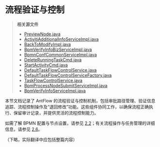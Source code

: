 
# 流程验证与控制

> **相关源文件**
> * [PreviewNode.java](https://github.com/mrtylerzhou/AntFlow-activiti/blob/160c7ba8/.../PreviewNode.java)
> * [ActivitiAdditionalInfoServiceImpl.java](https://github.com/mrtylerzhou/AntFlow-activiti/blob/160c7ba8/.../ActivitiAdditionalInfoServiceImpl.java)
> * [BackToModifyImpl.java](https://github.com/mrtylerzhou/AntFlow-activiti/blob/160c7ba8/.../BackToModifyImpl.java)
> * [BpmVerifyInfoBizServiceImpl.java](https://github.com/mrtylerzhou/AntFlow-activiti/blob/160c7ba8/.../BpmVerifyInfoBizServiceImpl.java)
> * [BpmnConfCommonServiceImpl.java](https://github.com/mrtylerzhou/AntFlow-activiti/blob/160c7ba8/.../BpmnConfCommonServiceImpl.java)
> * [DeleteRunningTaskCmd.java](https://github.com/mrtylerzhou/AntFlow-activiti/blob/160c7ba8/.../DeleteRunningTaskCmd.java)
> * [StartActivityCmd.java](https://github.com/mrtylerzhou/AntFlow-activiti/blob/160c7ba8/.../StartActivityCmd.java)
> * [DefaultTaskFlowControlService.java](https://github.com/mrtylerzhou/AntFlow-activiti/blob/160c7ba8/.../DefaultTaskFlowControlService.java)
> * [DefaultTaskFlowControlServiceFactory.java](https://github.com/mrtylerzhou/AntFlow-activiti/blob/160c7ba8/.../DefaultTaskFlowControlServiceFactory.java)
> * [TaskFlowControlService.java](https://github.com/mrtylerzhou/AntFlow-activiti/blob/160c7ba8/.../TaskFlowControlService.java)
> * [BpmProcessNodeSubmitServiceImpl.java](https://github.com/mrtylerzhou/AntFlow-activiti/blob/160c7ba8/.../BpmProcessNodeSubmitServiceImpl.java)
> * [BpmVerifyInfoServiceImpl.java](https://github.com/mrtylerzhou/AntFlow-activiti/blob/160c7ba8/.../BpmVerifyInfoServiceImpl.java)

本节文档记录了 AntFlow 的流程验证与控制机制，包括审批路径管理、验证信息追踪、流程控制操作及“退回修改”功能。这些组件协同工作，以确保流程正确执行、保留审计记录，并提供灵活的流程控制能力。

如需了解 BPMN 配置与节点设置，请参见 [2.2](/mrtylerzhou/AntFlow-activiti/2.2-bpmn-configuration-system)；有关流程操作与任务管理的详细信息，请参见 [2.6](/mrtylerzhou/AntFlow-activiti/2.6-process-operations-and-task-management)。

（下略，实际翻译中应包括整篇内容）

